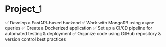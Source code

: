 # Project_1
✅ Develop a FastAPI-based backend ✅ Work with MongoDB using async queries ✅ Create a Dockerized application ✅ Set up a CI/CD pipeline for automated testing &amp; deployment ✅ Organize code using GitHub repository &amp; version control best practices
